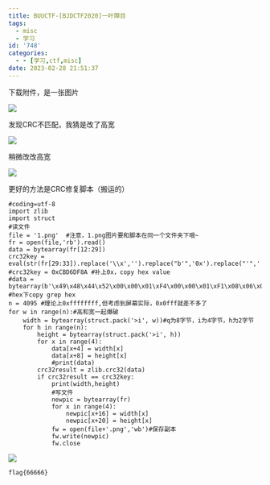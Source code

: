 ```yaml
---
title: BUUCTF-[BJDCTF2020]一叶障目
tags:
  - misc
  - 学习
id: '748'
categories:
  - - [学习,ctf,misc]
date: 2023-02-28 21:51:37
---
```


下载附件，是一张图片

![](https://pic.niaoluo.top/%E7%BD%91%E7%AB%99%E8%B0%83%E7%94%A8/misc%E9%9C%80%E8%A6%81/%E7%AC%AC%E4%BA%8C%E9%A1%B5/%5BBJDCTF2020%5D%E4%B8%80%E5%8F%B6%E9%9A%9C%E7%9B%AE/%E5%B1%8F%E5%B9%95%E6%88%AA%E5%9B%BE%202023-02-28%20205841.jpg)

发现CRC不匹配，我猜是改了高宽

![](https://pic.niaoluo.top/%E7%BD%91%E7%AB%99%E8%B0%83%E7%94%A8/misc%E9%9C%80%E8%A6%81/%E7%AC%AC%E4%BA%8C%E9%A1%B5/%5BBJDCTF2020%5D%E4%B8%80%E5%8F%B6%E9%9A%9C%E7%9B%AE/%E5%B1%8F%E5%B9%95%E6%88%AA%E5%9B%BE%202023-02-28%20211402.jpg)

稍微改改高宽

![](https://pic.niaoluo.top/%E7%BD%91%E7%AB%99%E8%B0%83%E7%94%A8/misc%E9%9C%80%E8%A6%81/%E7%AC%AC%E4%BA%8C%E9%A1%B5/%5BBJDCTF2020%5D%E4%B8%80%E5%8F%B6%E9%9A%9C%E7%9B%AE/%E5%B1%8F%E5%B9%95%E6%88%AA%E5%9B%BE%202023-02-28%20212336.jpg)

更好的方法是CRC修复脚本（搬运的）

```
#coding=utf-8
import zlib
import struct
#读文件
file = '1.png'  #注意，1.png图片要和脚本在同一个文件夹下哦~
fr = open(file,'rb').read()
data = bytearray(fr[12:29])
crc32key = eval(str(fr[29:33]).replace('\\x','').replace("b'",'0x').replace("'",''))
#crc32key = 0xCBD6DF8A #补上0x，copy hex value
#data = bytearray(b'\x49\x48\x44\x52\x00\x00\x01\xF4\x00\x00\x01\xF1\x08\x06\x00\x00\x00')  #hex下copy grep hex
n = 4095 #理论上0xffffffff,但考虑到屏幕实际，0x0fff就差不多了
for w in range(n):#高和宽一起爆破
    width = bytearray(struct.pack('>i', w))#q为8字节，i为4字节，h为2字节
    for h in range(n):
        height = bytearray(struct.pack('>i', h))
        for x in range(4):
            data[x+4] = width[x]
            data[x+8] = height[x]
            #print(data)
        crc32result = zlib.crc32(data)
        if crc32result == crc32key:
            print(width,height)
            #写文件
            newpic = bytearray(fr)
            for x in range(4):
                newpic[x+16] = width[x]
                newpic[x+20] = height[x]
            fw = open(file+'.png','wb')#保存副本
            fw.write(newpic)
            fw.close
```

![](https://pic.niaoluo.top/%E7%BD%91%E7%AB%99%E8%B0%83%E7%94%A8/misc%E9%9C%80%E8%A6%81/%E7%AC%AC%E4%BA%8C%E9%A1%B5/%5BBJDCTF2020%5D%E4%B8%80%E5%8F%B6%E9%9A%9C%E7%9B%AE/1.png.png)

```
flag{66666}
```